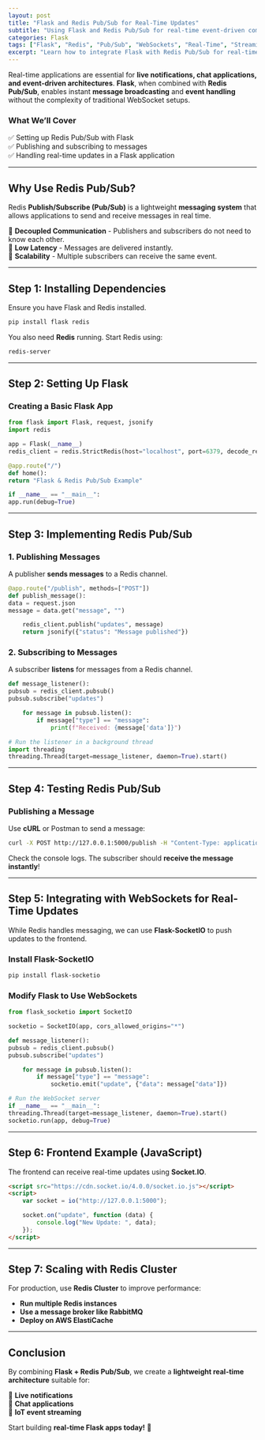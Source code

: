 ```yaml
---
layout: post
title: "Flask and Redis Pub/Sub for Real-Time Updates"
subtitle: "Using Flask and Redis Pub/Sub for real-time event-driven communication"
categories: Flask
tags: ["Flask", "Redis", "Pub/Sub", "WebSockets", "Real-Time", "Streaming"]
excerpt: "Learn how to integrate Flask with Redis Pub/Sub for real-time messaging and event-driven communication, enabling instant updates and scalable architectures."
---
```




Real-time applications are essential for **live notifications, chat applications, and event-driven architectures**. **Flask**, when combined with **Redis Pub/Sub**, enables instant **message broadcasting** and **event handling** without the complexity of traditional WebSocket setups.

### What We’ll Cover
✅ Setting up Redis Pub/Sub with Flask  
✅ Publishing and subscribing to messages  
✅ Handling real-time updates in a Flask application

---

## Why Use Redis Pub/Sub?

Redis **Publish/Subscribe (Pub/Sub)** is a lightweight **messaging system** that allows applications to send and receive messages in real time.

🔹 **Decoupled Communication** - Publishers and subscribers do not need to know each other.  
🔹 **Low Latency** - Messages are delivered instantly.  
🔹 **Scalability** - Multiple subscribers can receive the same event.

---

## Step 1: Installing Dependencies

Ensure you have Flask and Redis installed.

```sh
pip install flask redis
```

You also need **Redis** running. Start Redis using:

```sh
redis-server
```

---

## Step 2: Setting Up Flask

### Creating a Basic Flask App

```python
from flask import Flask, request, jsonify
import redis

app = Flask(__name__)
redis_client = redis.StrictRedis(host="localhost", port=6379, decode_responses=True)

@app.route("/")
def home():
return "Flask & Redis Pub/Sub Example"

if __name__ == "__main__":
app.run(debug=True)
```

---

## Step 3: Implementing Redis Pub/Sub

### 1. **Publishing Messages**

A publisher **sends messages** to a Redis channel.

```python
@app.route("/publish", methods=["POST"])
def publish_message():
data = request.json
message = data.get("message", "")

    redis_client.publish("updates", message)
    return jsonify({"status": "Message published"})
```

### 2. **Subscribing to Messages**

A subscriber **listens** for messages from a Redis channel.

```python
def message_listener():
pubsub = redis_client.pubsub()
pubsub.subscribe("updates")

    for message in pubsub.listen():
        if message["type"] == "message":
            print(f"Received: {message['data']}")

# Run the listener in a background thread
import threading
threading.Thread(target=message_listener, daemon=True).start()
```

---

## Step 4: Testing Redis Pub/Sub

### Publishing a Message

Use **cURL** or Postman to send a message:

```sh
curl -X POST http://127.0.0.1:5000/publish -H "Content-Type: application/json" -d '{"message": "Hello, Redis!"}'
```

Check the console logs. The subscriber should **receive the message instantly**!

---

## Step 5: Integrating with WebSockets for Real-Time Updates

While Redis handles messaging, we can use **Flask-SocketIO** to push updates to the frontend.

### Install Flask-SocketIO

```sh
pip install flask-socketio
```

### Modify Flask to Use WebSockets

```python
from flask_socketio import SocketIO

socketio = SocketIO(app, cors_allowed_origins="*")

def message_listener():
pubsub = redis_client.pubsub()
pubsub.subscribe("updates")

    for message in pubsub.listen():
        if message["type"] == "message":
            socketio.emit("update", {"data": message["data"]})

# Run the WebSocket server
if __name__ == "__main__":
threading.Thread(target=message_listener, daemon=True).start()
socketio.run(app, debug=True)
```

---

## Step 6: Frontend Example (JavaScript)

The frontend can receive real-time updates using **Socket.IO**.

```html
<script src="https://cdn.socket.io/4.0.0/socket.io.js"></script>
<script>
    var socket = io("http://127.0.0.1:5000");

    socket.on("update", function (data) {
        console.log("New Update: ", data);
    });
</script>
```

---

## Step 7: Scaling with Redis Cluster

For production, use **Redis Cluster** to improve performance:

- **Run multiple Redis instances**
- **Use a message broker like RabbitMQ**
- **Deploy on AWS ElastiCache**

---

## Conclusion

By combining **Flask + Redis Pub/Sub**, we create a **lightweight real-time architecture** suitable for:

🚀 **Live notifications**  
💬 **Chat applications**  
📡 **IoT event streaming**

Start building **real-time Flask apps today!** 🚀  
